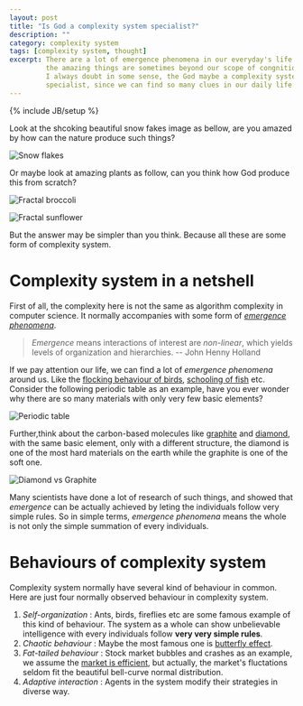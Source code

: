 ```yaml
---
layout: post
title: "Is God a complexity system specialist?"
description: ""
category: complexity system
tags: [complexity system, thought]
excerpt: There are a lot of emergence phenomena in our everyday's life. All 
         the amazing things are sometimes beyond our scope of congnition. 
         I always doubt in some sense, the God maybe a complexity system 
         specialist, since we can find so many clues in our daily life.
---
```

{% include JB/setup %}


Look at the shcoking beautiful snow fakes image as bellow, are you amazed by
how can the nature produce such things?

![Snow flakes]({{site.url}}/assets/images/Snowflakes.jpg)

Or maybe look at amazing plants as follow, can you think how God produce
this from scratch?

![Fractal broccoli]({{site.url}}/assets/images/broccoli.jpg) 

![Fractal sunflower]({{site.url}}/assets/images/sunflower.jpg)

But the answer may be simpler than you think. Because all these are some form
of complexity system.


# Complexity system in a netshell

First of all, the complexity here is not the same as algorithm complexity in 
computer science. It normally accompanies with some form of
[*emergence phenomena*][1]. 

> *Emergence* means interactions of interest are *non-linear*, which yields
> levels of organization and hierarchies.  -- John Henny Holland

If we pay attention our life, we can find a lot of *emergence phenomena* around
us. Like the [flocking behaviour of birds][2], [schooling of fish][3] etc. 
Consider the following periodic table as an example, have you ever wonder 
why there are so many materials with only very few basic elements? 

![Periodic table]({{site.url}}/assets/images/Periodic_table.svg)

Further,think about the carbon-based molecules like [graphite][4] and 
[diamond][5], with the same basic element, only with a different structure, 
the diamond is one of the most hard materials on the earth while the graphite 
is one of the soft one.


![Diamond vs Graphite]({{site.url}}/assets/images/diamond_vs_graphite.jpeg)

Many scientists have done a lot of research of such things, and showed that 
*emergence* can be actually achieved by leting the individuals follow very 
simple rules. So in simple terms, *emergence phenomena* means the whole is 
not only the simple summation of every individuals.

# Behaviours of complexity system

Complexity system normally have several kind of behaviour in common. Here are
just four normally observed behaviour in complexity system.

1. *Self-organization* : Ants, birds, fireflies etc are some famous example of
this kind of behaviour. The system as a whole can show unbelievable intelligence
with every individuals follow **very very simple rules**.
2. *Chaotic behaviour* : Maybe the most famous one is [butterfly effect][6].
3. *Fat-tailed behaviour* : Stock market bubbles and crashes as an example, 
we assume the [market is efficient][7], but actually, the market's fluctations
seldom fit the beautiful bell-curve normal distribution.
4. *Adaptive interaction* : Agents in the system modify their strategies in 
diverse way.


[1]: https://en.wikipedia.org/wiki/Emergence
[2]: https://en.wikipedia.org/wiki/Flocking_%28behavior%29
[3]: https://en.wikipedia.org/wiki/Shoaling_and_schooling
[4]: https://en.wikipedia.org/wiki/Graphite
[5]: https://en.wikipedia.org/wiki/Diamond
[6]: https://en.wikipedia.org/wiki/Butterfly_effect
[7]: https://en.wikipedia.org/wiki/Efficient-market_hypothesis